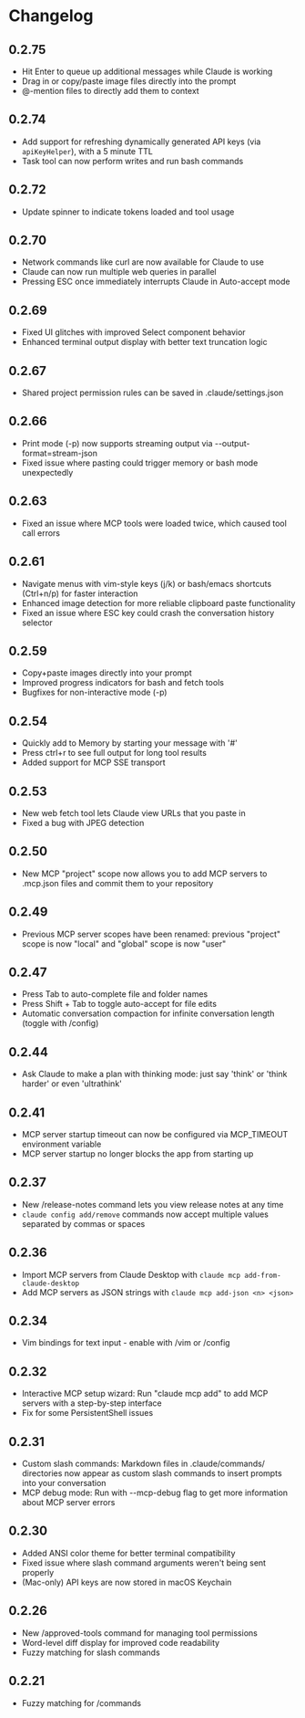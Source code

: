 # Changelog

## 0.2.75

- Hit Enter to queue up additional messages while Claude is working
- Drag in or copy/paste image files directly into the prompt 
- @-mention files to directly add them to context

## 0.2.74

- Add support for refreshing dynamically generated API keys (via `apiKeyHelper`), with a 5 minute TTL
- Task tool can now perform writes and run bash commands

## 0.2.72

- Update spinner to indicate tokens loaded and tool usage

## 0.2.70

- Network commands like curl are now available for Claude to use
- Claude can now run multiple web queries in parallel
- Pressing ESC once immediately interrupts Claude in Auto-accept mode

## 0.2.69

- Fixed UI glitches with improved Select component behavior
- Enhanced terminal output display with better text truncation logic

## 0.2.67

- Shared project permission rules can be saved in .claude/settings.json

## 0.2.66

- Print mode (-p) now supports streaming output via --output-format=stream-json
- Fixed issue where pasting could trigger memory or bash mode unexpectedly

## 0.2.63

- Fixed an issue where MCP tools were loaded twice, which caused tool call errors

## 0.2.61

- Navigate menus with vim-style keys (j/k) or bash/emacs shortcuts (Ctrl+n/p) for faster interaction
- Enhanced image detection for more reliable clipboard paste functionality
- Fixed an issue where ESC key could crash the conversation history selector

## 0.2.59

- Copy+paste images directly into your prompt
- Improved progress indicators for bash and fetch tools
- Bugfixes for non-interactive mode (-p)

## 0.2.54

- Quickly add to Memory by starting your message with '#'
- Press ctrl+r to see full output for long tool results
- Added support for MCP SSE transport

## 0.2.53

- New web fetch tool lets Claude view URLs that you paste in
- Fixed a bug with JPEG detection

## 0.2.50

- New MCP "project" scope now allows you to add MCP servers to .mcp.json files and commit them to your repository

## 0.2.49

- Previous MCP server scopes have been renamed: previous "project" scope is now "local" and "global" scope is now "user"

## 0.2.47

- Press Tab to auto-complete file and folder names
- Press Shift + Tab to toggle auto-accept for file edits
- Automatic conversation compaction for infinite conversation length (toggle with /config)

## 0.2.44

- Ask Claude to make a plan with thinking mode: just say 'think' or 'think harder' or even 'ultrathink'

## 0.2.41

- MCP server startup timeout can now be configured via MCP_TIMEOUT environment variable
- MCP server startup no longer blocks the app from starting up

## 0.2.37

- New /release-notes command lets you view release notes at any time
- `claude config add/remove` commands now accept multiple values separated by commas or spaces

## 0.2.36

- Import MCP servers from Claude Desktop with `claude mcp add-from-claude-desktop`
- Add MCP servers as JSON strings with `claude mcp add-json <n> <json>`

## 0.2.34

- Vim bindings for text input - enable with /vim or /config

## 0.2.32

- Interactive MCP setup wizard: Run "claude mcp add" to add MCP servers with a step-by-step interface
- Fix for some PersistentShell issues

## 0.2.31

- Custom slash commands: Markdown files in .claude/commands/ directories now appear as custom slash commands to insert prompts into your conversation
- MCP debug mode: Run with --mcp-debug flag to get more information about MCP server errors

## 0.2.30

- Added ANSI color theme for better terminal compatibility
- Fixed issue where slash command arguments weren't being sent properly
- (Mac-only) API keys are now stored in macOS Keychain

## 0.2.26

- New /approved-tools command for managing tool permissions
- Word-level diff display for improved code readability
- Fuzzy matching for slash commands

## 0.2.21

- Fuzzy matching for /commands
